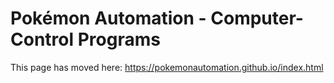 # Pokémon Automation - Computer-Control Programs

This page has moved here: https://pokemonautomation.github.io/index.html


